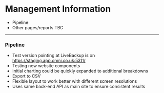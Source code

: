 # Management Information

- Pipeline
- Other pages/reports TBC

---

### Pipeline

- Test version pointing at LiveBackup is on https://staging.app.omni.co.uk:5311/
- Testing new website components
- Initial charting could be quickly expanded to additional breakdowns
- Export to CSV
- Flexible layout to work better with different screen resolutions
- Uses same back-end API as main site to ensure consistent results

